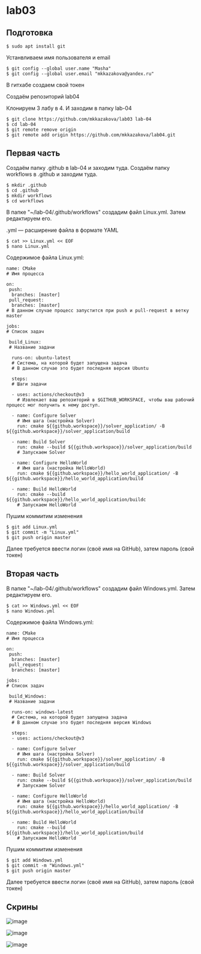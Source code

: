 # lab03

## Подготовка

```
$ sudo apt install git
```

Устанвливаем имя пользователя и email

```
$ git config --global user.name "Masha"
$ git config --global user.email "mkkazakova@yandex.ru"
```

В гитхабе создаем свой токен

Создаём репозиторий lab04

Клонируем 3 лабу в 4. И заходим в папку lab-04

```
$ git clone https://github.com/mkkazakova/lab03 lab-04
$ cd lab-04
$ git remote remove origin
$ git remote add origin https://github.com/mkkazakova/lab04.git
```

## Первая часть

Создаём папку .github в lab-04 и заходим туда. Создаём папку workflows в .github и заходим туда.

```
$ mkdir .github
$ cd .github
$ mkdir workflows
$ cd workflows
```

В папке "~/lab-04/.github/workflows" создадим файл Linux.yml. Затем редактируем его.

.yml — расширение файла в формате YAML

```
$ cat >> Linux.yml << EOF
$ nano Linux.yml
```

Содержимое файла Linux.yml:

```
name: CMake
# Имя процесса

on:
 push:
  branches: [master]
 pull_request:
  branches: [master]
# В данном случае процесс запустится при push и pull-request в ветку master

jobs: 
# Список задач

 build_Linux:
 # Название задачи
	
  runs-on: ubuntu-latest
  # Система, на которой будет запущена задача
  # В данном случае это будет последняя версия Ubuntu

  steps:
  # Шаги задачи

  - uses: actions/checkout@v3
    # Извлекает ваш репозиторий в $GITHUB_WORKSPACE, чтобы ваш рабочий процесс мог получить к нему доступ.

  - name: Configure Solver
    # Имя шага (настройка Solver)
    run: cmake ${{github.workspace}}/solver_application/ -B ${{github.workspace}}/solver_application/build

  - name: Build Solver
    run: cmake --build ${{github.workspace}}/solver_application/build
    # Запускаем Solver

  - name: Configure HelloWorld
    # Имя шага (настройка HelloWorld)
    run: cmake ${{github.workspace}}/hello_world_application/ -B ${{github.workspace}}/hello_world_application/build

  - name: Build HelloWorld
    run: cmake --build ${{github.workspace}}/hello_world_application/buildс
    # Запускаем HelloWorld
```

Пушим коммитим изменения

```
$ git add Linux.yml
$ git commit -m "Linux.yml"
$ git push origin master
```

Далее требуется ввести логин (своё имя на GitHub), затем пароль (свой токен)

## Вторая часть

В папке "~/lab-04/.github/workflows" создадим файл Windows.yml. Затем редактируем его.

```
$ cat >> Windows.yml << EOF
$ nano Windows.yml
```

Содержимое файла Windows.yml:

```
name: CMake
# Имя процесса

on:
 push:
  branches: [master]
 pull_request:
  branches: [master]

jobs: 
# Список задач

 build_Windows:
 # Название задачи

  runs-on: windows-latest
  # Система, на которой будет запущена задача
  # В данном случае это будет последняя версия Windows

  steps:
  - uses: actions/checkout@v3

  - name: Configure Solver
    # Имя шага (настройка Solver)
    run: cmake ${{github.workspace}}/solver_application/ -B ${{github.workspace}}/solver_application/build

  - name: Build Solver
    run: cmake --build ${{github.workspace}}/solver_application/build
    # Запускаем Solver

  - name: Configure HelloWorld
    # Имя шага (настройка HelloWorld)
    run: cmake ${{github.workspace}}/hello_world_application/ -B ${{github.workspace}}/hello_world_application/build

  - name: Build HelloWorld
    run: cmake --build ${{github.workspace}}/hello_world_application/build
    # Запускаем HelloWorld
```

Пушим коммитим изменения

```
$ git add Windows.yml
$ git commit -m "Windows.yml"
$ git push origin master
```

Далее требуется ввести логин (своё имя на GitHub), затем пароль (свой токен)


## Скрины

![image](https://user-images.githubusercontent.com/125077130/226405331-1ad0eecb-fc2e-4867-9ff2-7ef6687c8fed.png)

![image](https://user-images.githubusercontent.com/125077130/226405408-a04ec934-2cd0-41ae-bed8-09fad0887fae.png)

![image](https://user-images.githubusercontent.com/125077130/226405466-62725550-fc5f-4622-bf22-6308ee3dac00.png)

